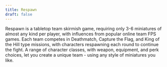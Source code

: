 ```yaml
---
title: Respawn
draft: false
---
```


Respawn is a tabletop team skirmish game, requiring only 3-6 miniatures of almost any kind per player, with influences from popular online team FPS games. Each team competes in Deathmatch, Capture the Flag, and King of the Hill type missions, with characters respawning each round to continue the fight. A range of character classes, with weapon, equipment, and perk choices, let you create a unique team - using any style of miniatures you like.